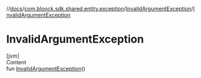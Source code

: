 //[docs](../../index.md)/[com.bloock.sdk.shared.entity.exception](../index.md)/[InvalidArgumentException](index.md)/[InvalidArgumentException](-invalid-argument-exception.md)



# InvalidArgumentException  
[jvm]  
Content  
fun [InvalidArgumentException](-invalid-argument-exception.md)()  



